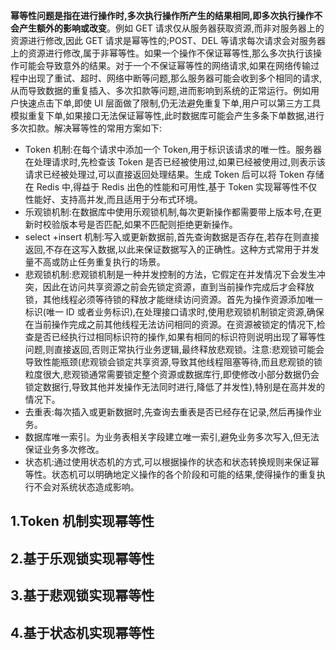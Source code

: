 **幂等性问题是指在进行操作时,多次执行操作所产生的结果相同,即多次执行操作不会产生额外的影响或改变**。例如 GET 请求仅从服务器获取资源,而非对服务器上的资源进行修改,因此 GET 请求是幂等性的;POST、DEL 等请求每次请求会对服务器上的资源进行修改,属于非幂等性。如果一个操作不保证幂等性,那么多次执行该操作可能会导致意外的结果。对于一个不保证幂等性的网络请求,如果在网络传输过程中出现了重试、超时、网络中断等问题,那么服务器可能会收到多个相同的请求,从而导致数据的重复插入、多次扣款等问题,进而影响到系统的正常运行。例如用户快速点击下单,即使 UI 层面做了限制,仍无法避免重复下单,用户可以第三方工具模拟重复下单,如果接口无法保证幂等性,此时数据库可能会产生多条下单数据,进行多次扣款。解决幂等性的常用方案如下:

- Token 机制:在每个请求中添加一个 Token,用于标识该请求的唯一性。服务器在处理请求时,先检查该 Token 是否已经被使用过,如果已经被使用过,则表示该请求已经被处理过,可以直接返回处理结果。生成 Token 后可以将 Token 存储在 Redis 中,得益于 Redis 出色的性能和可用性,基于 Token 实现幂等性不仅性能好、支持高并发,而且适用于分布式环境。
- 乐观锁机制:在数据库中使用乐观锁机制,每次更新操作都需要带上版本号,在更新时校验版本号是否匹配,如果不匹配则拒绝更新操作。
- select +insert 机制:写入或更新数据前,首先查询数据是否存在,若存在则直接返回,不存在这写入数据,以此来保证数据写入的正确性。这种方式常用于并发量不高或防止任务重复执行的场景。
- 悲观锁机制:悲观锁机制是一种并发控制的方法，它假定在并发情况下会发生冲突，因此在访问共享资源之前会先锁定资源，直到当前操作完成后才会释放锁，其他线程必须等待锁的释放才能继续访问资源。首先为操作资源添加唯一标识(唯一 ID 或者业务标识),在处理接口请求时,使用悲观锁机制锁定资源,确保在当前操作完成之前其他线程无法访问相同的资源。在资源被锁定的情况下,检查是否已经执行过相同标识符的操作,如果有相同的标识符则说明出现了幂等性问题,则直接返回,否则正常执行业务逻辑,最终释放悲观锁。注意:悲观锁可能会导致性能瓶颈(悲观锁会锁定共享资源,导致其他线程阻塞等待,而且悲观锁的锁粒度很大,悲观锁通常需要锁定整个资源或数据库行,即使修改小部分数据仍会锁定数据行,导致其他并发操作无法同时进行,降低了并发性),特别是在高并发的情况下。
- 去重表:每次插入或更新数据时,先查询去重表是否已经存在记录,然后再操作业务。
- 数据库唯一索引。为业务表相关字段建立唯一索引,避免业务多次写入,但无法保证业务多次修改。
- 状态机:通过使用状态机的方式,可以根据操作的状态和状态转换规则来保证幂等性。状态机可以明确地定义操作的各个阶段和可能的结果,使得操作的重复执行不会对系统状态造成影响。

## 1.Token 机制实现幂等性

## 2.基于乐观锁实现幂等性

## 3.基于悲观锁实现幂等性

## 4.基于状态机实现幂等性
